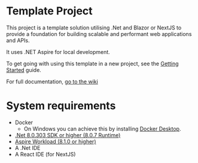 # Template Project

This project is a template solution utilising .Net and Blazor or NextJS to provide a foundation for building scalable and performant web applications and APIs.

It uses .NET Aspire for local development.

To get going with using this template in a new project, see the [Getting Started](https://template-project.wildkatz.org/en/getting-started) guide.

For full documentation, [go to the wiki](https://template-project.wildkatz.org/)

# System requirements

- Docker
  - On Windows you can achieve this by installing [Docker Desktop](https://docs.docker.com/desktop/install/windows-install/).
- [.Net 8.0.303 SDK or higher (8.0.7 Runtime)](https://dotnet.microsoft.com/en-us/download/dotnet/8.0)
- [Aspire Workload (8.1.0 or higher)](https://learn.microsoft.com/en-us/dotnet/aspire/fundamentals/setup-tooling?tabs=linux&pivots=visual-studio)
- A .Net IDE
- A React IDE (for NextJS)